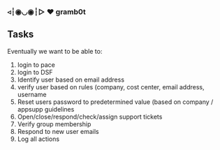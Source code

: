 ### ◃┆◉◡◉┆▷ ♥ gramb0t
## Tasks

Eventually we want to be able to:

1. login to pace
2. login to DSF
3. Identify user based on email address
4. verify user based on rules (company, cost center, email address, username
5. Reset users password to predetermined value (based on company / appsupp guidelines
6. Open/close/respond/check/assign support tickets
7. Verify group membership
8. Respond to new user emails
9. Log all actions



